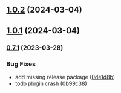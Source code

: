 

## [1.0.2](https://github.com/novemberfiveco/highvoltage-js/compare/1.0.1...1.0.2) (2024-03-04)

## [1.0.1](https://github.com/novemberfiveco/highvoltage-js/compare/0.7.1...1.0.1) (2024-03-04)

### [0.7.1](https://github.com/novemberfiveco/highvoltage-js/compare/0.6.2...0.7.1) (2023-03-28)


### Bug Fixes

* add missing release package ([0de1d8b](https://github.com/novemberfiveco/highvoltage-js/commit/0de1d8b9465b5c18661b7caf1a06330cc6d71e0e))
* todo plugin crash ([0b99c38](https://github.com/novemberfiveco/highvoltage-js/commit/0b99c38e4a6e6282f4f012936d263cff2fa1231d))

